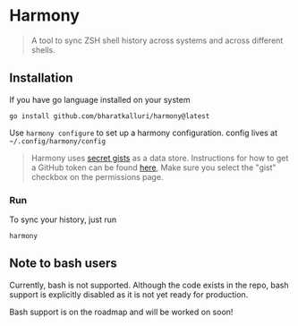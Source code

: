 # Harmony

> A tool to sync ZSH shell history across systems and across different shells.

## Installation

If you have go language installed on your system

```shell script
go install github.com/bharatkalluri/harmony@latest
```

Use `harmony configure` to set up a harmony configuration. config lives at `~/.config/harmony/config`

> Harmony uses [secret gists](https://help.github.com/en/enterprise/2.13/user/articles/about-gists)
as a data store. Instructions for how to get a GitHub token can be found
> [here](https://help.github.com/en/github/authenticating-to-github/creating-a-personal-access-token-for-the-command-line),
> Make sure you select the "gist" checkbox on the permissions page.


### Run

To sync your history, just run

```shell script
harmony
```

## Note to bash users

Currently, bash is not supported. Although the code exists in the repo, bash support is explicitly disabled as it is not
yet ready for production.

Bash support is on the roadmap and will be worked on soon!
